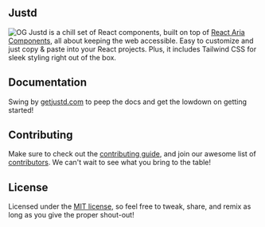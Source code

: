 ## Justd

![OG](https://getjustd.com/opengraph-image.png?v=1)
Justd is a chill set of React components, built on top of [React Aria Components](https://react-spectrum.adobe.com/react-aria/getting-started.html?ref=getjustd.com), all about keeping the web accessible. Easy to customize and just copy & paste into your React projects. Plus, it includes Tailwind CSS for sleek styling right out of the box.


## Documentation
Swing by [getjustd.com](https://getjustd.com/docs/getting-started/introduction) to peep the docs and get the lowdown on getting started!

## Contributing

Make sure to check out the [contributing guide](https://getjustd.com/docs/prologue/contribution-guide), and join our awesome list of [contributors](https://github.com/irsyadadl/d./graphs/contributors). We can't wait to see what you bring to the table!

## License
Licensed under the [MIT license](https://github.com/irsyadadl/d./blob/main/LICENSE), so feel free to tweak, share, and remix as long as you give the proper shout-out!
